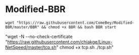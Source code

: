 # Modified-BBR
`wget "https://raw.githubusercontent.com/ComeBey/Modified-BBR/master/BBR" && chmod +x BBR && bash BBR start`



"wget -N --no-check-certificate "https://raw.githubusercontent.com/chiakge/Linux-NetSpeed/master/tcp.sh"
chmod +x tcp.sh
./tcp.sh"


